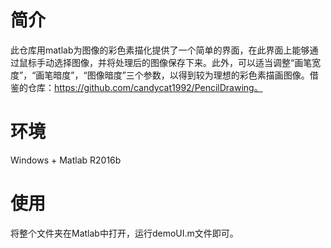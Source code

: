 
# 简介
此仓库用matlab为图像的彩色素描化提供了一个简单的界面，在此界面上能够通过鼠标手动选择图像，并将处理后的图像保存下来。此外，可以适当调整“画笔宽度”，“画笔暗度”，“图像暗度”三个参数，以得到较为理想的彩色素描画图像。借鉴的仓库：https://github.com/candycat1992/PencilDrawing。

# 环境
Windows + Matlab R2016b

# 使用
将整个文件夹在Matlab中打开，运行demoUI.m文件即可。